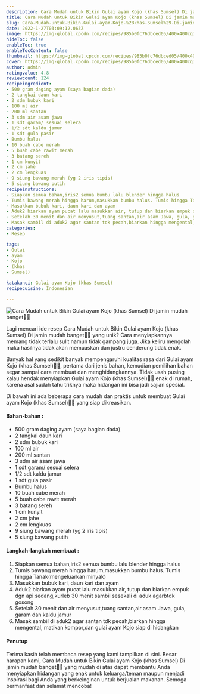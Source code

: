 ```yaml
---
description: Cara Mudah untuk Bikin Gulai ayam Kojo (khas Sumsel) Di jamin mudah banget"
title: Cara Mudah untuk Bikin Gulai ayam Kojo (khas Sumsel) Di jamin mudah banget
slug: Cara-Mudah-untuk-Bikin-Gulai-ayam-Kojo-%28khas-Sumsel%29-Di-jamin-mudah-banget
date: 2022-1-27T03:09:12.063Z
image: https://img-global.cpcdn.com/recipes/985b0fc76dbced05/400x400cq70/photo.jpg
hideToc: false
enableToc: true
enableTocContent: false
thumbnail: https://img-global.cpcdn.com/recipes/985b0fc76dbced05/400x400cq70/photo.jpg
cover: https://img-global.cpcdn.com/recipes/985b0fc76dbced05/400x400cq70/photo.jpg
author: admin
ratingvalue: 4.8
reviewcount: 124
recipeingredient:
- 500 gram daging ayam (saya bagian dada)
- 2 tangkai daun kari
- 2 sdm bubuk kari
- 100 ml air
- 200 ml santan
- 3 sdm air asam jawa
- 1 sdt garam/ sesuai selera
- 1/2 sdt kaldu jamur
- 1 sdt gula pasir
- Bumbu halus
- 10 buah cabe merah
- 5 buah cabe rawit merah
- 3 batang sereh
- 1 cm kunyit
- 2 cm jahe
- 2 cm lengkuas
- 9 siung bawang merah (yg 2 iris tipis)
- 5 siung bawang putih
recipeinstructions:
- Siapkan semua bahan,iris2 semua bumbu lalu blender hingga halus
- Tumis bawang merah hingga harum,masukkan bumbu halus. Tumis hingga Tanak(mengeluarkan minyak)
- Masukkan bubuk kari, daun kari dan ayam
- Aduk2 biarkan ayam pucat lalu masukkan air, tutup dan biarkan empuk dgn api sedang,kurleb 30 menit sambil sesekali di aduk agarbtdk gosong
- Setelah 30 menit dan air menyusut,tuang santan,air asam Jawa, gula, garam dan kaldu jamur
- Masak sambil di aduk2 agar santan tdk pecah,biarkan hingga mengental, matikan kompor,dan gulai ayam Kojo siap di hidangkan
categories:
- Resep

tags:
- Gulai
- ayam
- Kojo
- (khas
- Sumsel)

katakunci: Gulai ayam Kojo (khas Sumsel)
recipecuisine: Indonesian

---
```


![Cara Mudah untuk Bikin Gulai ayam Kojo (khas Sumsel) Di jamin mudah banget👩‍🍳](https://img-global.cpcdn.com/recipes/985b0fc76dbced05/400x400cq70/photo.jpg)

Lagi mencari ide resep Cara Mudah untuk Bikin Gulai ayam Kojo (khas Sumsel) Di jamin mudah banget👩‍🍳 yang unik? Cara menyiapkannya memang tidak terlalu sulit namun tidak gampang juga. Jika keliru mengolah maka hasilnya tidak akan memuaskan dan justru cenderung tidak enak.

Banyak hal yang sedikit banyak mempengaruhi kualitas rasa dari Gulai ayam Kojo (khas Sumsel)👩‍🍳, pertama dari jenis bahan, kemudian pemilihan bahan segar sampai cara membuat dan menghidangkannya. Tidak usah pusing kalau hendak menyiapkan Gulai ayam Kojo (khas Sumsel)👩‍🍳 enak di rumah, karena asal sudah tahu triknya maka hidangan ini bisa jadi sajian spesial.

Di bawah ini ada beberapa cara mudah dan praktis untuk membuat Gulai ayam Kojo (khas Sumsel)👩‍🍳 yang siap dikreasikan.

<!--inarticleads1-->

#### Bahan-bahan :

- 500 gram daging ayam (saya bagian dada)
- 2 tangkai daun kari
- 2 sdm bubuk kari
- 100 ml air
- 200 ml santan
- 3 sdm air asam jawa
- 1 sdt garam/ sesuai selera
- 1/2 sdt kaldu jamur
- 1 sdt gula pasir
- Bumbu halus
- 10 buah cabe merah
- 5 buah cabe rawit merah
- 3 batang sereh
- 1 cm kunyit
- 2 cm jahe
- 2 cm lengkuas
- 9 siung bawang merah (yg 2 iris tipis)
- 5 siung bawang putih

<!--inarticleads2-->

#### Langkah-langkah membuat :

1. Siapkan semua bahan,iris2 semua bumbu lalu blender hingga halus
1. Tumis bawang merah hingga harum,masukkan bumbu halus. Tumis hingga Tanak(mengeluarkan minyak)
1. Masukkan bubuk kari, daun kari dan ayam
1. Aduk2 biarkan ayam pucat lalu masukkan air, tutup dan biarkan empuk dgn api sedang,kurleb 30 menit sambil sesekali di aduk agarbtdk gosong
1. Setelah 30 menit dan air menyusut,tuang santan,air asam Jawa, gula, garam dan kaldu jamur
1. Masak sambil di aduk2 agar santan tdk pecah,biarkan hingga mengental, matikan kompor,dan gulai ayam Kojo siap di hidangkan

#### Penutup

Terima kasih telah membaca resep yang kami tampilkan di sini. Besar harapan kami, Cara Mudah untuk Bikin Gulai ayam Kojo (khas Sumsel) Di jamin mudah banget👩‍🍳 yang mudah di atas dapat membantu Anda menyiapkan hidangan yang enak untuk keluarga/teman maupun menjadi inspirasi bagi Anda yang berkeinginan untuk berjualan makanan. Semoga bermanfaat dan selamat mencoba!